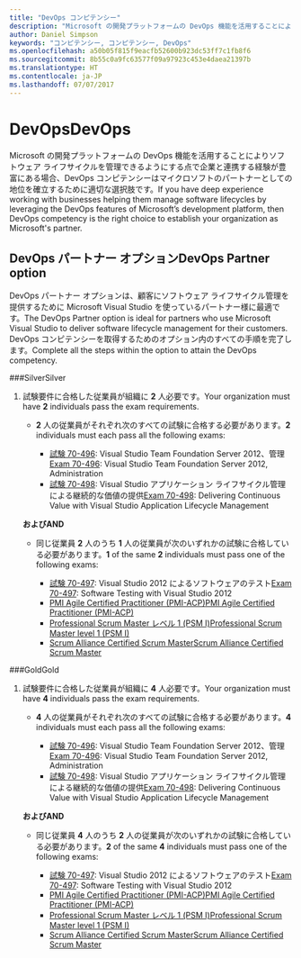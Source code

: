```yaml
---
title: "DevOps コンピテンシー"
description: "Microsoft の開発プラットフォームの DevOps 機能を活用することによりソフトウェア ライフサイクルを管理できるようにする点で企業と連携する経験が豊富にある場合、DevOps コンピテンシーはマイクロソフトのパートナーとしての地位を確立するために適切な選択肢です。"
author: Daniel Simpson
keywords: "コンピテンシー, コンピテンシー, DevOps"
ms.openlocfilehash: a50b05f815f9eacfb52600b923dc53ff7c1fb8f6
ms.sourcegitcommit: 8b55c0a9fc63577f09a97923c453e4daea21397b
ms.translationtype: HT
ms.contentlocale: ja-JP
ms.lasthandoff: 07/07/2017
---
```

# <a name="devops"></a><span data-ttu-id="6dab9-104">DevOps</span><span class="sxs-lookup"><span data-stu-id="6dab9-104">DevOps</span></span>
 <span data-ttu-id="6dab9-105">Microsoft の開発プラットフォームの DevOps 機能を活用することによりソフトウェア ライフサイクルを管理できるようにする点で企業と連携する経験が豊富にある場合、DevOps コンピテンシーはマイクロソフトのパートナーとしての地位を確立するために適切な選択肢です。</span><span class="sxs-lookup"><span data-stu-id="6dab9-105">If you have deep experience working with businesses helping them manage software lifecycles by leveraging the DevOps features of Microsoft’s development platform, then DevOps competency is the right choice to establish your organization as Microsoft's partner.</span></span>

## <a name="devops-partner-option"></a><span data-ttu-id="6dab9-106">DevOps パートナー オプション</span><span class="sxs-lookup"><span data-stu-id="6dab9-106">DevOps Partner option</span></span>
<span data-ttu-id="6dab9-107">DevOps パートナー オプションは、顧客にソフトウェア ライフサイクル管理を提供するために Microsoft Visual Studio を使っているパートナー様に最適です。</span><span class="sxs-lookup"><span data-stu-id="6dab9-107">The DevOps Partner option is ideal for partners who use Microsoft Visual Studio to deliver software lifecycle management for their customers.</span></span> <span data-ttu-id="6dab9-108">DevOps コンピテンシーを取得するためのオプション内のすべての手順を完了します。</span><span class="sxs-lookup"><span data-stu-id="6dab9-108">Complete all the steps within the option to attain the DevOps competency.</span></span>

###<a name="silver"></a><span data-ttu-id="6dab9-109">Silver</span><span class="sxs-lookup"><span data-stu-id="6dab9-109">Silver</span></span>
1. <span data-ttu-id="6dab9-110">試験要件に合格した従業員が組織に **2** 人必要です。</span><span class="sxs-lookup"><span data-stu-id="6dab9-110">Your organization must have **2** individuals pass the exam requirements.</span></span>

    - <span data-ttu-id="6dab9-111">**2** 人の従業員がそれぞれ次のすべての試験に合格する必要があります。</span><span class="sxs-lookup"><span data-stu-id="6dab9-111">**2** individuals must each pass all the following exams:</span></span>

        - <span data-ttu-id="6dab9-112">[試験 70-496](https://www.microsoft.com/en-us/learning/exam-70-496.aspx): Visual Studio Team Foundation Server 2012、管理</span><span class="sxs-lookup"><span data-stu-id="6dab9-112">[Exam 70-496](https://www.microsoft.com/en-us/learning/exam-70-496.aspx): Visual Studio Team Foundation Server 2012, Administration</span></span>
        - <span data-ttu-id="6dab9-113">[試験 70-498](https://www.microsoft.com/en-us/learning/exam-70-498.aspx): Visual Studio アプリケーション ライフサイクル管理による継続的な価値の提供</span><span class="sxs-lookup"><span data-stu-id="6dab9-113">[Exam 70-498](https://www.microsoft.com/en-us/learning/exam-70-498.aspx): Delivering Continuous Value with Visual Studio Application Lifecycle Management</span></span>

    **<span data-ttu-id="6dab9-114">および</span><span class="sxs-lookup"><span data-stu-id="6dab9-114">AND</span></span>**

    - <span data-ttu-id="6dab9-115">同じ従業員 **2** 人のうち **1** 人の従業員が次のいずれかの試験に合格している必要があります。</span><span class="sxs-lookup"><span data-stu-id="6dab9-115">**1** of the same **2** individuals must pass one of the following exams:</span></span>

        * <span data-ttu-id="6dab9-116">[試験 70-497](https://www.microsoft.com/en-us/learning/exam-70-497.aspx): Visual Studio 2012 によるソフトウェアのテスト</span><span class="sxs-lookup"><span data-stu-id="6dab9-116">[Exam 70-497](https://www.microsoft.com/en-us/learning/exam-70-497.aspx): Software Testing with Visual Studio 2012</span></span>
        * [<span data-ttu-id="6dab9-117">PMI Agile Certified Practitioner (PMI-ACP)</span><span class="sxs-lookup"><span data-stu-id="6dab9-117">PMI Agile Certified Practitioner (PMI-ACP)</span></span>](http://www.pmi.org/certifications/types/agile-acp)
        * [<span data-ttu-id="6dab9-118">Professional Scrum Master レベル 1 (PSM I)</span><span class="sxs-lookup"><span data-stu-id="6dab9-118">Professional Scrum Master level 1 (PSM I)</span></span>](https://www.scrum.org/professional-scrum-certifications/professional-scrum-master-i-assessment)
        * [<span data-ttu-id="6dab9-119">Scrum Alliance Certified Scrum Master</span><span class="sxs-lookup"><span data-stu-id="6dab9-119">Scrum Alliance Certified Scrum Master</span></span>](https://www.scrumalliance.org/certifications/practitioners/certified-scrummaster-csm)
    
###<a name="gold"></a><span data-ttu-id="6dab9-120">Gold</span><span class="sxs-lookup"><span data-stu-id="6dab9-120">Gold</span></span>
1. <span data-ttu-id="6dab9-121">試験要件に合格した従業員が組織に **4** 人必要です。</span><span class="sxs-lookup"><span data-stu-id="6dab9-121">Your organization must have **4** individuals pass the exam requirements.</span></span>

    - <span data-ttu-id="6dab9-122">**4** 人の従業員がそれぞれ次のすべての試験に合格する必要があります。</span><span class="sxs-lookup"><span data-stu-id="6dab9-122">**4** individuals must each pass all the following exams:</span></span>

        - <span data-ttu-id="6dab9-123">[試験 70-496](https://www.microsoft.com/en-us/learning/exam-70-496.aspx): Visual Studio Team Foundation Server 2012、管理</span><span class="sxs-lookup"><span data-stu-id="6dab9-123">[Exam 70-496](https://www.microsoft.com/en-us/learning/exam-70-496.aspx): Visual Studio Team Foundation Server 2012, Administration</span></span>
        - <span data-ttu-id="6dab9-124">[試験 70-498](https://www.microsoft.com/en-us/learning/exam-70-498.aspx): Visual Studio アプリケーション ライフサイクル管理による継続的な価値の提供</span><span class="sxs-lookup"><span data-stu-id="6dab9-124">[Exam 70-498](https://www.microsoft.com/en-us/learning/exam-70-498.aspx): Delivering Continuous Value with Visual Studio Application Lifecycle Management</span></span>

    **<span data-ttu-id="6dab9-125">および</span><span class="sxs-lookup"><span data-stu-id="6dab9-125">AND</span></span>**

    - <span data-ttu-id="6dab9-126">同じ従業員 **4** 人のうち **2** 人の従業員が次のいずれかの試験に合格している必要があります。</span><span class="sxs-lookup"><span data-stu-id="6dab9-126">**2** of the same **4** individuals must pass one of the following exams:</span></span>

        * <span data-ttu-id="6dab9-127">[試験 70-497](https://www.microsoft.com/en-us/learning/exam-70-497.aspx): Visual Studio 2012 によるソフトウェアのテスト</span><span class="sxs-lookup"><span data-stu-id="6dab9-127">[Exam 70-497](https://www.microsoft.com/en-us/learning/exam-70-497.aspx): Software Testing with Visual Studio 2012</span></span>
        * [<span data-ttu-id="6dab9-128">PMI Agile Certified Practitioner (PMI-ACP)</span><span class="sxs-lookup"><span data-stu-id="6dab9-128">PMI Agile Certified Practitioner (PMI-ACP)</span></span>](http://www.pmi.org/certifications/types/agile-acp)
        * [<span data-ttu-id="6dab9-129">Professional Scrum Master レベル 1 (PSM I)</span><span class="sxs-lookup"><span data-stu-id="6dab9-129">Professional Scrum Master level 1 (PSM I)</span></span>](https://www.scrum.org/professional-scrum-certifications/professional-scrum-master-i-assessment)
        * [<span data-ttu-id="6dab9-130">Scrum Alliance Certified Scrum Master</span><span class="sxs-lookup"><span data-stu-id="6dab9-130">Scrum Alliance Certified Scrum Master</span></span>](https://www.scrumalliance.org/certifications/practitioners/certified-scrummaster-csm)
        
